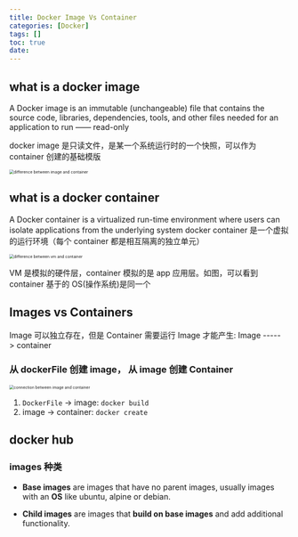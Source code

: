 ```yaml
---
title: Docker Image Vs Container
categories: [Docker]
tags: []
toc: true
date:
---
```


## what is a docker image

A Docker image is an immutable (unchangeable) file that contains the source code, libraries, dependencies, tools, and other files needed for an application to run —— read-only

docker image 是只读文件，是某一个系统运行时的一个快照，可以作为 container 创建的基础模版

<img src="diff.png" alt="difference between image and container" style="zoom: 50%" />

## what is a docker container

A Docker container is a virtualized run-time environment where users can isolate applications from the underlying system
docker container 是一个虚拟的运行环境（每个 container 都是相互隔离的独立单元）

<img src="container-vs-vm.png" alt="difference between vm and container" style="zoom: 50%" />

VM 是模拟的硬件层，container 模拟的是 app 应用层。如图，可以看到 container 基于的 OS(操作系统)是同一个

## Images vs Containers

Image 可以独立存在，但是 Container 需要运行 Image 才能产生: Image -----> container

### 从 dockerFile 创建 image， 从 image 创建 Container

<img src="connect.png" alt="connection between image and container " style="zoom: 50%" />

1. `DockerFile` -> image: `docker build`
2. image -> container: `docker create`

## docker hub

### images 种类

- **Base images** are images that have no parent images, usually images with an **OS** like ubuntu, alpine or debian.

- **Child images** are images that **build on base images** and add additional functionality.
